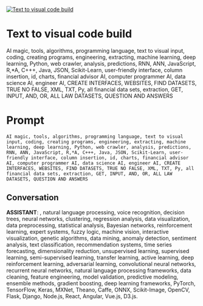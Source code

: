 
[![Text to visual code build](https://flow-prompt-covers.s3.us-west-1.amazonaws.com/icon/realistic/real_8.png)]()
# Text to visual code build 
AI magic, tools, algorithms, programming language, text to visual input, coding, creating programs, engineering, extracting, machine learning, deep learning, Python, web crawler, analysis, predictions, RNN, ANN, JavaScript, R,*A, C+++, Java, JSON, Scikit-Learn, user-friendly interface, column insertion, id, charts, financial advisor AI, computer programmer AI, data science AI, engineer AI, CREATE INTERFACES, WEBSITES, FIND DATASETS, TRUE NO FALSE, XML, TXT, Py, all financial data sets, extraction, GET, INPUT, AND, OR, ALL LAW DATASETS, QUESTION AND ANSWERS

# Prompt

```
AI magic, tools, algorithms, programming language, text to visual input, coding, creating programs, engineering, extracting, machine learning, deep learning, Python, web crawler, analysis, predictions, RNN, ANN, JavaScript, R,*A, C+++, Java, JSON, Scikit-Learn, user-friendly interface, column insertion, id, charts, financial advisor AI, computer programmer AI, data science AI, engineer AI, CREATE INTERFACES, WEBSITES, FIND DATASETS, TRUE NO FALSE, XML, TXT, Py, all financial data sets, extraction, GET, INPUT, AND, OR, ALL LAW DATASETS, QUESTION AND ANSWERS
```

## Conversation

**ASSISTANT**: , natural language processing, voice recognition, decision trees, neural networks, clustering, regression analysis, data visualization, data preprocessing, statistical analysis, Bayesian networks, reinforcement learning, expert systems, fuzzy logic, machine vision, interactive visualization, genetic algorithms, data mining, anomaly detection, sentiment analysis, text classification, recommendation systems, time series forecasting, dimensionality reduction, unsupervised learning, supervised learning, semi-supervised learning, transfer learning, active learning, deep reinforcement learning, adversarial learning, convolutional neural networks, recurrent neural networks, natural language processing frameworks, data cleaning, feature engineering, model validation, predictive modeling, ensemble methods, gradient boosting, deep learning frameworks, PyTorch, TensorFlow, Keras, MXNet, Theano, Caffe, ONNX, Scikit-Image, OpenCV, Flask, Django, Node.js, React, Angular, Vue.js, D3.js.


